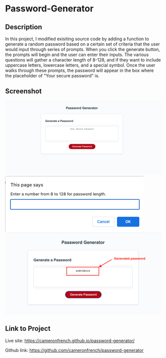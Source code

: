 # Password-Generator
## Description

In this project, I modified exisiting source code by adding a function to generate a random password based on a certain set of criteria that the user would input through series of prompts. When you click the generate button, the prompts will begin and the user can enter their inputs. The various questions will gather a character length of 8-128, and if they want to include uppercase letters, lowercase letters, and a special symbol. Once the user walks through these prompts, the password will appear in the box where the placeholder of "Your secure password" is. 

## Screenshot

![password generator](/assets/images/password-generator-1.jpg)
![password prompt](/assets/images/password-generator-2.jpg)
![generated password](/assets/images/password-generator-3.jpg)

## Link to Project 

Live site: https://cameronfrench.github.io/password-generator/

Github link: https://github.com/cameronfrench/password-generator